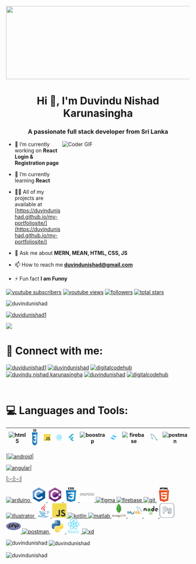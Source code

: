 <img  height="200px" width="1000px" src="https://www.audienceplanet.com/root/template/1//images/web-development.gif">
<h1 align="center">Hi 👋, I'm Duvindu Nishad Karunasingha</h1>
<h3 align="center">A passionate full stack developer from Sri Lanka</h3>
<img alt="Coder GIF" align="right" height=250 width=350 src="https://images.squarespace-cdn.com/content/v1/5769fc401b631bab1addb2ab/1541580611624-TE64QGKRJG8SWAIUS7NS/ke17ZwdGBToddI8pDm48kPoswlzjSVMM-SxOp7CV59BZw-zPPgdn4jUwVcJE1ZvWQUxwkmyExglNqGp0IvTJZamWLI2zvYWH8K3-s_4yszcp2ryTI0HqTOaaUohrI8PI6FXy8c9PWtBlqAVlUS5izpdcIXDZqDYvprRqZ29Pw0o/coding-freak.gif" />

  

- 🔭 I’m currently working on **React Login & Registration page**

- 🌱 I’m currently learning **React**

- 👨‍💻 All of my projects are available at [https://duvindunishad.github.io/my-portfoliosite/](https://duvindunishad.github.io/my-portfoliosite/)

- 💬 Ask me about **MERN, MEAN, HTML, CSS, JS**

- 📫 How to reach me **duvindunishad@gmail.com**

- ⚡ Fun fact **I am Funny**

<p align="left">
      <a href="https://www.youtube.com/@digitalcodehub?sub_confirmation=1">
         <img alt="youtube subscribers" title="Subscribe to my YouTube channel" src="https://custom-icon-badges.demolab.com/youtube/channel/subscribers/UCfW2EtPPSAeR_-b7U1LhbbA?color=%23E05D44&label=SUBSCRIBE&logo=video&logoColor=white&style=for-the-badge&labelColor=CE4630%22"/></a> 
      <a href="https://www.youtube.com/@digitalcodehub">
         <img alt="youtube views" title="YouTube views" src="https://custom-icon-badges.demolab.com/youtube/channel/views/UCfW2EtPPSAeR_-b7U1LhbbA?color=%23E1AD0E&logo=eye&logoColor=white&style=for-the-badge&labelColor=C79600"/></a> 
      <a href="https://github.com/duvindunishad?tab=followers">
         <img alt="followers" title="Follow me on Github" src="https://custom-icon-badges.demolab.com/github/followers/duvindunishad?color=236ad3&labelColor=1155ba&style=for-the-badge&logo=person-add&label=Follow&logoColor=white"/></a>
      <a href="https://github.com/duvindunishad?tab=repositories&sort=stargazers">
         <img alt="total stars" title="Total stars on GitHub" src="https://custom-icon-badges.demolab.com/github/stars/duvindunishad?color=55960c&style=for-the-badge&labelColor=488207&logo=star"/></a>
   </p>

   
<p align="left"> <img src="https://komarev.com/ghpvc/?username=duvindunishad&label=Profile%20views&color=0e75b6&style=flat" alt="duvindunishad" /> </p>


<p align="left"> <a href="https://twitter.com/duvidunishad1" target="blank"><img src="https://img.shields.io/twitter/follow/duvidunishad1?logo=twitter&style=for-the-badge" alt="duvidunishad1" /></a> </p>

[<img src="https://custom-icon-badges.demolab.com/badge/-Subscribe%20For%20More-red?style=for-the-badge&logo=video&logoColor=white"/>](https://www.youtube.com/@digitalcodehub?sub_confirmation=1)

<h1 align="left">📲 Connect with me:</h1>
<p align="left">
<a href="https://twitter.com/duvidunishad1" target="blank"><img align="center" src="https://raw.githubusercontent.com/rahuldkjain/github-profile-readme-generator/master/src/images/icons/Social/twitter.svg" alt="duvidunishad1" height="30" width="40" /></a>
<a href="https://linkedin.com/in/duvindunishad" target="blank"><img align="center" src="https://raw.githubusercontent.com/rahuldkjain/github-profile-readme-generator/master/src/images/icons/Social/linked-in-alt.svg" alt="duvindunishad" height="30" width="40" /></a>
<a href="https://stackoverflow.com/users/digitalcodehub" target="blank"><img align="center" src="https://raw.githubusercontent.com/rahuldkjain/github-profile-readme-generator/master/src/images/icons/Social/stack-overflow.svg" alt="digitalcodehub" height="30" width="40" /></a>
<a href="https://fb.com/duvindu nishad karunasingha" target="blank"><img align="center" src="https://raw.githubusercontent.com/rahuldkjain/github-profile-readme-generator/master/src/images/icons/Social/facebook.svg" alt="duvindu nishad karunasingha" height="30" width="40" /></a>
<a href="https://instagram.com/duvindunishad" target="blank"><img align="center" src="https://raw.githubusercontent.com/rahuldkjain/github-profile-readme-generator/master/src/images/icons/Social/instagram.svg" alt="duvindunishad" height="30" width="40" /></a>
<a href="https://www.youtube.com/c/digitalcodehub" target="blank"><img align="center" src="https://raw.githubusercontent.com/rahuldkjain/github-profile-readme-generator/master/src/images/icons/Social/youtube.svg" alt="digitalcodehub" height="30" width="40" /></a>
</p>
<br>
<h1 align="left">💻 Languages and Tools:</h1>

|<img src="[https://raw.githubusercontent.com/devicons/devicon/master/icons/html5/html5-original-wordmark.svg](https://raw.githubusercontent.com/devicons/devicon/master/icons/android/android-original-wordmark.svg)" alt="html5" width="40">| <img src="https://raw.githubusercontent.com/devicons/devicon/master/icons/css3/css3-original-wordmark.svg" alt="css3" width="45" height="45"/> | <img src="https://raw.githubusercontent.com/devicons/devicon/master/icons/javascript/javascript-original.svg" width="40"> | <img src="https://github.com/devicons/devicon/blob/master/icons/react/react-original.svg" width=40>| <img src="https://github.com/devicons/devicon/blob/master/icons/flutter/flutter-plain.svg" width=40> |<img src="https://www.vectorlogo.zone/logos/getbootstrap/getbootstrap-icon.svg" alt="boostrap" width="40"> | <img src="https://github.com/devicons/devicon/blob/master/icons/tailwindcss/tailwindcss-original.svg" alt="boostrap" width="40"> | <img src="https://www.vectorlogo.zone/logos/firebase/firebase-icon.svg" alt="firebase" width="40"> | <img src="https://github.com/devicons/devicon/blob/master/icons/mysql/mysql-original.svg" alt="firebase" width="40"> |<img src="https://www.vectorlogo.zone/logos/visualstudio_code/visualstudio_code-icon.svg" alt="postman" width="40"> | 
|:-:|:-:|:-:|:-:|:-:|:-:|:-:|:-:|:-:|:-:|

<p align="left"> <a href="https://developer.android.com" target="_blank" rel="noreferrer"> 

|<img src="" alt="android" width="40" height="40"/>|
</a> <a href="https://angular.io" target="_blank" rel="noreferrer"> 
  
<img src="https://angular.io/assets/images/logos/angular/angular.svg" alt="angular" width="40" height="40"/>|
</a> <a href="https://www.arduino.cc/" target="_blank" rel="noreferrer"> 

|:-:|:-:|

<img src="https://cdn.worldvectorlogo.com/logos/arduino-1.svg" alt="arduino" width="40" height="40"/> </a> <a href="https://www.cprogramming.com/" target="_blank" rel="noreferrer"> <img src="https://raw.githubusercontent.com/devicons/devicon/master/icons/c/c-original.svg" alt="c" width="40" height="40"/> </a> <a href="https://www.w3schools.com/cs/" target="_blank" rel="noreferrer"> <img src="https://raw.githubusercontent.com/devicons/devicon/master/icons/csharp/csharp-original.svg" alt="csharp" width="40" height="40"/> </a> <a href="https://www.w3schools.com/css/" target="_blank" rel="noreferrer"> <img src="https://raw.githubusercontent.com/devicons/devicon/master/icons/css3/css3-original-wordmark.svg" alt="css3" width="40" height="40"/> </a> <a href="https://expressjs.com" target="_blank" rel="noreferrer"> <img src="https://raw.githubusercontent.com/devicons/devicon/master/icons/express/express-original-wordmark.svg" alt="express" width="40" height="40"/> </a> <a href="https://www.figma.com/" target="_blank" rel="noreferrer"> <img src="https://www.vectorlogo.zone/logos/figma/figma-icon.svg" alt="figma" width="40" height="40"/> </a> <a href="https://firebase.google.com/" target="_blank" rel="noreferrer"> <img src="https://www.vectorlogo.zone/logos/firebase/firebase-icon.svg" alt="firebase" width="40" height="40"/> </a> <a href="https://git-scm.com/" target="_blank" rel="noreferrer"> <img src="https://www.vectorlogo.zone/logos/git-scm/git-scm-icon.svg" alt="git" width="40" height="40"/> </a> <a href="https://www.w3.org/html/" target="_blank" rel="noreferrer"> <img src="https://raw.githubusercontent.com/devicons/devicon/master/icons/html5/html5-original-wordmark.svg" alt="html5" width="40" height="40"/> </a> <a href="https://www.adobe.com/in/products/illustrator.html" target="_blank" rel="noreferrer"> <img src="https://www.vectorlogo.zone/logos/adobe_illustrator/adobe_illustrator-icon.svg" alt="illustrator" width="40" height="40"/> </a> <a href="https://www.java.com" target="_blank" rel="noreferrer"> <img src="https://raw.githubusercontent.com/devicons/devicon/master/icons/java/java-original.svg" alt="java" width="40" height="40"/> </a> <a href="https://developer.mozilla.org/en-US/docs/Web/JavaScript" target="_blank" rel="noreferrer"> <img src="https://raw.githubusercontent.com/devicons/devicon/master/icons/javascript/javascript-original.svg" alt="javascript" width="40" height="40"/> </a> <a href="https://kotlinlang.org" target="_blank" rel="noreferrer"> <img src="https://www.vectorlogo.zone/logos/kotlinlang/kotlinlang-icon.svg" alt="kotlin" width="40" height="40"/> </a> <a href="https://www.mathworks.com/" target="_blank" rel="noreferrer"> <img src="https://upload.wikimedia.org/wikipedia/commons/2/21/Matlab_Logo.png" alt="matlab" width="40" height="40"/> </a> <a href="https://www.mongodb.com/" target="_blank" rel="noreferrer"> <img src="https://raw.githubusercontent.com/devicons/devicon/master/icons/mongodb/mongodb-original-wordmark.svg" alt="mongodb" width="40" height="40"/> </a> <a href="https://www.mysql.com/" target="_blank" rel="noreferrer"> <img src="https://raw.githubusercontent.com/devicons/devicon/master/icons/mysql/mysql-original-wordmark.svg" alt="mysql" width="40" height="40"/> </a> <a href="https://nodejs.org" target="_blank" rel="noreferrer"> <img src="https://raw.githubusercontent.com/devicons/devicon/master/icons/nodejs/nodejs-original-wordmark.svg" alt="nodejs" width="40" height="40"/> </a> <a href="https://www.photoshop.com/en" target="_blank" rel="noreferrer"> <img src="https://raw.githubusercontent.com/devicons/devicon/master/icons/photoshop/photoshop-line.svg" alt="photoshop" width="40" height="40"/> </a> <a href="https://www.php.net" target="_blank" rel="noreferrer"> <img src="https://raw.githubusercontent.com/devicons/devicon/master/icons/php/php-original.svg" alt="php" width="40" height="40"/> </a> <a href="https://postman.com" target="_blank" rel="noreferrer"> <img src="https://www.vectorlogo.zone/logos/getpostman/getpostman-icon.svg" alt="postman" width="40" height="40"/> </a> <a href="https://www.python.org" target="_blank" rel="noreferrer"> <img src="https://raw.githubusercontent.com/devicons/devicon/master/icons/python/python-original.svg" alt="python" width="40" height="40"/> </a> <a href="https://reactjs.org/" target="_blank" rel="noreferrer"> <img src="https://raw.githubusercontent.com/devicons/devicon/master/icons/react/react-original-wordmark.svg" alt="react" width="40" height="40"/> </a> <a href="https://www.adobe.com/products/xd.html" target="_blank" rel="noreferrer"> <img src="https://cdn.worldvectorlogo.com/logos/adobe-xd.svg" alt="xd" width="40" height="40"/> </a> </p>

<p><img align="left" src="https://github-readme-stats.vercel.app/api/top-langs?username=duvindunishad&show_icons=true&locale=en&layout=compact" alt="duvindunishad" /></p>

<p>&nbsp;<img align="center" src="https://github-readme-stats.vercel.app/api?username=duvindunishad&show_icons=true&locale=en" alt="duvindunishad" /></p>

<p><img align="center" src="https://github-readme-streak-stats.herokuapp.com/?user=duvindunishad&" alt="duvindunishad" /></p>

